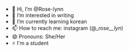 - 👋 Hi, I’m @Rose-lynn
- 👀 I’m interested in writing
- 🌱 I’m currently learning korean
- 📫 How to reach me: instagram (@__rose__lyn_)
- 😄 Pronouns: She/Her
- ⚡ I'm a student

<!---
Rose-lynn/Roselynn is a ✨ special ✨ repository because its `README.md` (this file) appears on your GitHub profile.
You can click the Preview link to take a look at your changes.
--->
